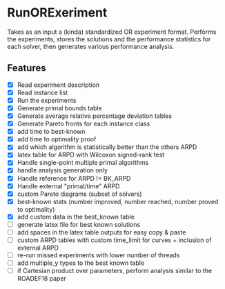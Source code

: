 # RunORExeriment

Takes as an input a (kinda) standardized OR experiment format.
Performs the experiments, stores the solutions and the performance statistics
for each solver, then generates various performance analysis.

## Features

 - [X] Read experiment description
 - [X] Read instance list
 - [X] Run the experiments
 - [X] Generate primal bounds table
 - [X] Generate average relative percentage deviation tables
 - [X] Generate Pareto fronts for each instance class
 - [X] add time to best-known
 - [X] add time to optimality proof
 - [X] add which algorithm is statistically better than the others ARPD
 - [X] latex table for ARPD with Wilcoxon signed-rank test
 - [X] Handle single-point multiple primal algorithms
 - [X] handle analysis generation only
 - [X] Handle reference for ARPD != BK_ARPD
 - [X] Handle external "primal/time" ARPD
 - [X] custom Pareto diagrams (subset of solvers)
 - [X] best-known stats (number improved, number reached, number proved to optimality)
 - [X] add custom data in the best_known table
 - [ ] generate latex file for best known solutions
 - [ ] add spaces in the latex table outputs for easy copy & paste
 - [ ] custom ARPD tables with custom time_limit for curves + inclusion of external ARPD
 - [ ] re-run missed experiments with lower number of threads
 - [ ] add multiple_y types to the best known table
 - [ ] if Cartesian product over parameters, perform analysis similar to the ROADEF18 paper